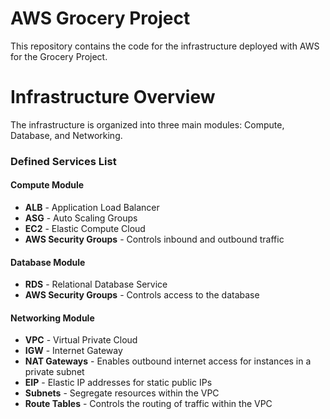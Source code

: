 # AWS Grocery Project

This repository contains the code for the infrastructure deployed with AWS for the Grocery Project.

# Infrastructure Overview

The infrastructure is organized into three main modules: Compute, Database, and Networking.

### Defined Services List

#### Compute Module
- **ALB** - Application Load Balancer
- **ASG** - Auto Scaling Groups
- **EC2** - Elastic Compute Cloud
- **AWS Security Groups** - Controls inbound and outbound traffic

#### Database Module
- **RDS** - Relational Database Service
- **AWS Security Groups** - Controls access to the database

#### Networking Module
- **VPC** - Virtual Private Cloud
- **IGW** - Internet Gateway
- **NAT Gateways** - Enables outbound internet access for instances in a private subnet
- **EIP** - Elastic IP addresses for static public IPs
- **Subnets** - Segregate resources within the VPC
- **Route Tables** - Controls the routing of traffic within the VPC
